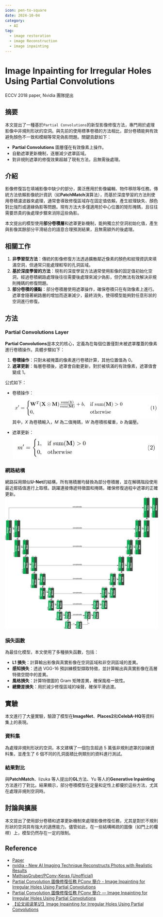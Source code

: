 ```yaml
---
icon: pen-to-square
date: 2024-10-04
category:
  - AI
tag:
  - image restoration
  - image Reconstruction
  - image inpainting
---
```


# Image Inpainting for Irregular Holes Using Partial Convolutions

ECCV 2018 paper, Nvidia 團隊提出

## 摘要

本文提出了一種基於`Partial Convolutions`的新型影像修復方法，專門用於處理影像中非規則形狀的空洞。與先前的使用標準卷積的方法相比，部分卷積能夠有效避免顏色不一致和模糊等常見偽影問題。關鍵貢獻如下：

- **Partial Convolutions** 圖層僅在有效像素上操作。
- 自動遮罩更新機制，逐層減少遮罩區域。
- 對非規則遮罩的修復效果超越了現有方法，且無需後處理。

## 介紹

影像修復旨在填補影像中缺少的部分，廣泛應用於影像編輯、物件移除等任務。傳統方法依賴影像統計資訊（如**PatchMatch**演算法），而基於深度學習的方法則使用卷積濾波器來處理，通常會導致修復區域存在固定值依賴，產生紋理缺失、顏色對比強烈或邊緣偽影等問題。現有方法大多僅適用於中心位置的矩形掩碼，且往往需要昂貴的後處理步驟來消除這些偽影。

本文提出的模型使用**部分卷積層**和遮罩更新機制，能夠獨立於空洞初始化值，產生與影像其餘部分平滑結合的語意合理預測結果，且無需額外的後處理。

## 相關工作

1. **非學習型方法**：傳統的影像修復方法透過擴散鄰近像素的顏色和紋理資訊來填滿空洞，但通常只能處理較窄的孔洞區域。
2. **基於深度學習的方法**：現有的深度學習方法通常使用影像的固定值初始化空洞，經過卷積網路處理後往往需要後處理來減少偽影，但仍無法有效解決非規則掩碼的修復問題。
3. **部分卷積的優點**：部分卷積層使用遮罩操作，確保卷積只在有效像素上進行。遮罩會隨著網路層的增加而逐漸減少，最終消失，使得模型能夠對任意形狀的空洞進行修復。

## 方法

### Partial Convolutions Layer

**Partial Convolutions**是本文的核心，定義為在每個位置僅對未被遮罩覆蓋的像素進行卷積操作。具體步驟如下：

1. **卷積操作**：只對未被掩蓋的像素進行卷積計算，其他位置值為 0。
2. **遮罩更新**：每層卷積後，遮罩會自動更新，對於被填滿的有效像素，遮罩值會變成 1。

公式如下：

- 卷積操作：
  ![公式](./images/partial-convolution-function-1.jpg)
  其中，$X$ 為卷積輸入，$M$ 為二值掩碼，$W$ 為卷積核權重，$b$ 為偏壓。

- 遮罩更新：
  ![公式](./images/partial-convolution-function-2.jpg)

### 網路結構

網路採用類似**U-Net**的結構，所有捲積層均替換為部分卷積層，並在解碼階段使用最近鄰插值進行上取樣。跳躍連接傳遞特徵圖和掩碼，確保修復過程中遮罩的正確更新。
![arch](./images/partial-convolution-arch.jpg)

### 損失函數

為最佳化模型，本文使用了多種損失函數，包括：

- **L1 損失**：計算輸出影像與真實影像在空洞區域和非空洞區域的差異。
- **感知損失**：透過 VGG-16 預訓練模型擷取特徵，並計算輸出與真實影像在高層特徵空間中的差異。
- **風格損失**：計算特徵圖的 Gram 矩陣差異，確保風格一致性。
- **總變差損失**：用於減少修復區域的噪聲，確保平滑過渡。

## 實驗

本文進行了大量實驗，驗證了模型在**ImageNet**、**Places2**和**CelebA-HQ**等資料集上的表現。

### 資料集

為處理非規則形狀的空洞，本文建構了一個包含超過 5 萬張非規則遮罩的訓練資料集，並產生了 6 個不同的孔洞面積比例類別的資料進行測試。

### 結果對比

與**PatchMatch**、Iizuka 等人提出的**GL**方法、Yu 等人的**Generative Inpainting**方法進行了對比。結果顯示，部分卷積模型在定量和定性上都優於這些方法，尤其在處理非規則空洞時。

## 討論與擴展

本文提出了使用部分卷積和遮罩更新機制來處理影像修復任務，尤其是對於不規則形狀的空洞具有強大的適應能力。儘管如此，在一些結構稀疏的圖像（如門上的欄桿）上，模型仍然存在一定的限制。

## Reference

- [Paper](https://openaccess.thecvf.com/content_ECCV_2018/papers/Guilin_Liu_Image_Inpainting_for_ECCV_2018_paper.pdf)
- [nvidia - New AI Imaging Technique Reconstructs Photos with Realistic Results](https://developer.nvidia.com/blog/new-ai-imaging-technique-reconstructs-photos-with-realistic-results/?ncid=nv-twi-37107/)
- [MathiasGruber/PConv-Keras (Unofficial)](https://github.com/MathiasGruber/PConv-Keras)
- [Partial Convolution 圖像修復任務 PConv 簡介 - Image Inpainting for Irregular Holes Using Partial Convolutions](https://xiaosean.github.io/deep%20learning/computer%20vision/2018-09-17-Partial-Conv-Inpainting/)
- [Partial Convolution 圖像修復任務 PConv 簡介 — Image Inpainting for Irregular Holes Using Partial Convolutions](https://xiaosean5408.medium.com/partial-convolution-%E5%9C%96%E5%83%8F%E4%BF%AE%E5%BE%A9%E4%BB%BB%E5%8B%99pconv%E7%B0%A1%E4%BB%8B-image-inpainting-for-irregular-holes-using-partial-convolutions-81e6259b8e5f)
- [【论文阅读笔记】Image Inpainting for Irregular Holes Using Partial Convolutions](https://blog.csdn.net/qq_19784349/article/details/119893351)